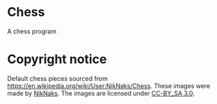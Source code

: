 # Chess
A chess program

# Copyright notice
Default chess pieces  sourced from <https://en.wikipedia.org/wiki/User:NikNaks/Chess>.
These images were made by [NikNaks](https://en.wikipedia.org/wiki/User:NikNaks).
The images are licensed under [CC-BY_SA 3.0](https://creativecommons.org/licenses/by-sa/3.0/).